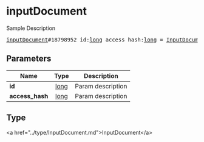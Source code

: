# inputDocument

Sample Description

<pre>
<a href="../constructor/inputDocument.md">inputDocument</a>#18798952 id:<a href="../type/long.md">long</a> access_hash:<a href="../type/long.md">long</a> = <a href="../type/InputDocument.md">InputDocument</a>;
</pre>

## Parameters

| Name | Type | Description |
|------|:----:|-------------|
| **id** | <a href="../type/long.md">long</a> | Param description |
| **access_hash** | <a href="../type/long.md">long</a> | Param description |

## Type

&lt;a href=&#34;../type/InputDocument.md&#34;&gt;InputDocument&lt;/a&gt;
